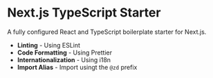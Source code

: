 # Next.js TypeScript Starter

A fully configured React and TypeScript boilerplate starter for Next.js.

- **Linting** - Using ESLint
- **Code Formatting** - Using Prettier
- **Internationalization** - Using i18n
- **Import Alias** - Import usingt the `@zd` prefix
